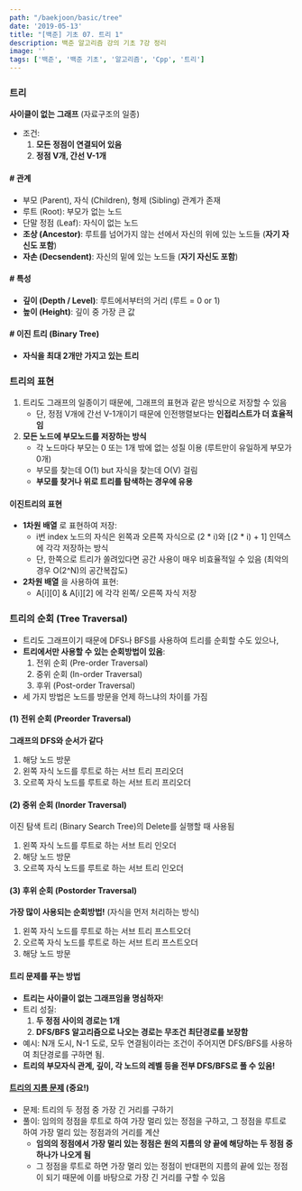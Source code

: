 ```yaml
---
path: "/baekjoon/basic/tree"
date: '2019-05-13'
title: "[백준] 기초 07. 트리 1"
description: 백준 알고리즘 강의 기초 7강 정리
image: ''
tags: ['백준', '백준 기초', '알고리즘', 'Cpp', '트리']
---
```


### 트리
__사이클이 없는 그래프__ (자료구조의 일종)
- 조건:
    1. __모든 정점이 연결되어 있음__
    2. __정점 V개, 간선 V-1개__

#### # 관계
- 부모 (Parent), 자식 (Children), 형제 (Sibling) 관계가 존재
- 루트 (Root): 부모가 없는 노드
- 단말 정점 (Leaf): 자식이 없는 노드
- __조상 (Ancestor)__: 루트를 넘어가지 않는 선에서 자신의 위에 있는 노드들 (__자기 자신도 포함__)
- __자손 (Decsendent)__: 자신의 밑에 있는 노드들 (__자기 자신도 포함__)

#### # 특성
- __깊이 (Depth / Level)__: 루트에서부터의 거리 (루트 = 0 or 1)
- __높이 (Height)__: 깊이 중 가장 큰 값

####  # 이진 트리 (Binary Tree)
- __자식을 최대 2개만 가지고 있는 트리__

### 트리의 표현
1. 트리도 그래프의 일종이기 때문에, 그래프의 표현과 같은 방식으로 저장할 수 있음
    - 단, 정점 V개에 간선 V-1개이기 때문에 인전행렬보다는 __인접리스트가 더 효율적임__
2. __모든 노드에 부모노드를 저장하는 방식__ 
    - 각 노드마다 부모는 0 또는 1개 밖에 없는 성질 이용 (루트만이 유일하게 부모가 0개)
    - 부모를 찾는데 O(1) but 자식을 찾는데 O(V) 걸림
    - __부모를 찾거나 위로 트리를 탐색하는 경우에 유용__

#### 이진트리의 표현
- __1차원 배열__ 로 표현하여 저장:
    - i번 index 노드의 자식은 왼쪽과 오른쪽 자식으로 (2 * i)와 [(2 * i) + 1] 인덱스에 각각 저장하는 방식
    - 단, 한쪽으로 트리가 쏠려있다면 공간 사용이 매우 비효율적일 수 있음 (최악의 경우 O(2^N)의 공간복잡도)
- __2차원 배열__ 을 사용하여 표현: 
    - A[i][0] & A[i][2] 에 각각 왼쪽/ 오른쪽 자식 저장

### 트리의 순회 (Tree Traversal)
- 트리도 그래프이기 때문에 DFS나 BFS를 사용하여 트리를 순회할 수도 있으나,
- __트리에서만 사용할 수 있는 순회방법이 있음__:
    1. 전위 순회 (Pre-order Traversal)
    2. 중위 순회 (In-order Traversal)
    3. 후위 (Post-order Traversal)
- 세 가지 방법은 노드를 방문을 언제 하느냐의 차이를 가짐

#### (1) 전위 순회 (Preorder Traversal)
__그래프의 DFS와 순서가 같다__
1. 해당 노드 방문
2. 왼쪽 자식 노드를 루트로 하는 서브 트리 프리오더
3. 오르쪽 자식 노드를 루트로 하는 서브 트리 프리오더

#### (2) 중위 순회 (Inorder Traversal)
이진 탐색 트리 (Binary Search Tree)의 Delete를 실행할 때 사용됨
1. 왼쪽 자식 노드를 루트로 하는 서브 트리 인오더
2. 해당 노드 방문
3. 오르쪽 자식 노드를 루트로 하는 서브 트리 인오더

#### (3) 후위 순회 (Postorder Traversal)
__가장 많이 사용되는 순회방법!__ (자식을 먼저 처리하는 방식)
1. 왼쪽 자식 노드를 루트로 하는 서브 트리 프스트오더
2. 오르쪽 자식 노드를 루트로 하는 서브 트리 프스트오더
3. 해당 노드 방문

#### 트리 문제를 푸는 방법
- __트리는 사이클이 없는 그래프임을 명심하자__!
- 트리 성질:
    1. __두 정점 사이의 경로는 1개__
    2. __DFS/BFS 알고리즘으로 나오는 경로는 무조건 최단경로를 보장함__
- 예시: N개 도시, N-1 도로, 모두 연결됨이라는 조건이 주어지면 DFS/BFS를 사용하여 최단경로를 구하면 됨.
- __트리의 부모자식 관계, 깊이, 각 노드의 레벨 등을 전부 DFS/BFS로 풀 수 있음!__

#### [트리의 지름 문제](https://www.acmicpc.net/problem/1167) (중요!)
- 문제: 트리의 두 정점 중 가장 긴 거리를 구하기
- 풀이: 임의의 정점을 루트로 하여 가장 멀리 있는 정점을 구하고, 그 정점을 루트로 하여 가장 멀리 있는 정점과의 거리를 계산
    - __임의의 정점에서 가장 멀리 있는 정점은 원의 지름의 양 끝에 해당하는 두 정점 중 하나가 나오게 됨__
    - 그 정점을 루트로 하면 가장 멀리 있는 정점이 반대편의 지름의 끝에 있는 정점이 되기 때문에 이를 바탕으로 가장 긴 거리를 구할 수 있음